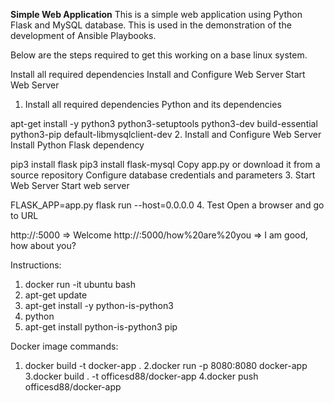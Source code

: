 **Simple Web Application**
This is a simple web application using Python Flask and MySQL database. This is used in the demonstration of the development of Ansible Playbooks.

Below are the steps required to get this working on a base linux system.

Install all required dependencies
Install and Configure Web Server
Start Web Server
1. Install all required dependencies
Python and its dependencies

apt-get install -y python3 python3-setuptools python3-dev build-essential python3-pip default-libmysqlclient-dev
2. Install and Configure Web Server
Install Python Flask dependency

pip3 install flask
pip3 install flask-mysql
Copy app.py or download it from a source repository
Configure database credentials and parameters
3. Start Web Server
Start web server

FLASK_APP=app.py flask run --host=0.0.0.0
4. Test
Open a browser and go to URL

http://<IP>:5000                            => Welcome
http://<IP>:5000/how%20are%20you            => I am good, how about you?




Instructions:
1. docker run -it ubuntu bash
2. apt-get update
3. apt-get install -y python-is-python3
4. python
5. apt-get install python-is-python3 pip

Docker image commands:
1. docker build -t docker-app .
2.docker run -p 8080:8080 docker-app
3.docker build . -t officesd88/docker-app
4.docker push officesd88/docker-app


